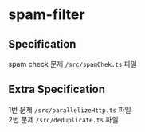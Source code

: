 # spam-filter
## Specification
spam check 문제 ```/src/spamChek.ts``` 파일
## Extra Specification
1번 문제 ```/src/parallelizeHttp.ts``` 파일 \
2번 문제 ```/src/deduplicate.ts``` 파일
